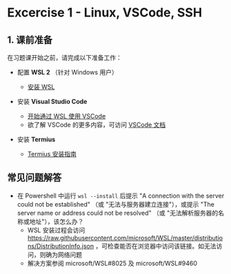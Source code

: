 # Excercise 1 - Linux, VSCode, SSH

## 1. 课前准备

在习题课开始之前，请完成以下准备工作：

- 配置 **WSL 2** （针对 Windows 用户）
  - [安装 WSL](https://learn.microsoft.com/windows/wsl/install?wt.mc_id=studentamb_407760)

- 安装 **Visual Studio Code**
  - [开始通过 WSL 使用 VSCode](https://learn.microsoft.com/windows/wsl/tutorials/wsl-vscode?wt.mc_id=studentamb_407760)
  - 欲了解 VSCode 的更多内容，可访问 [VSCode 文档](https://code.visualstudio.com/docs?wt.mc_id=studentamb_407760)

- 安装 **Termius**
  - [Termius 安装指南](https://support.termius.com/hc/en-us/articles/900007733143-Installation)

## 常见问题解答

- 在 Powershell 中运行 `wsl --install` 后提示 "A connection with the server could not be established" （或 "无法与服务器建立连接"），或提示 "The server name or address could not be resolved" （或 "无法解析服务器的名称或地址"），该怎么办？
  - WSL 安装过程会访问 https://raw.githubusercontent.com/microsoft/WSL/master/distributions/DistributionInfo.json ，可检查能否在浏览器中访问该链接。如无法访问，则确为网络问题
  - 解决方案参阅 microsoft/WSL#8025 及 microsoft/WSL#9460
